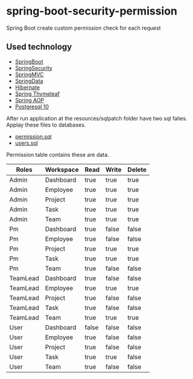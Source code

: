 # spring-boot-security-permission
Spring Boot create custom permission check for each request

## Used technology
* [SpringBoot](https://spring.io/projects/spring-boot)
* [SpringSecurity](https://spring.io/projects/spring-security)
* [SpringMVC](https://docs.spring.io/spring/docs/current/spring-framework-reference/web.html)
* [SpringData](https://spring.io/projects/spring-data)
* [Hibernate](http://hibernate.org/orm/documentation/5.3/)
* [Spring Thymeleaf](https://www.thymeleaf.org/documentation.html)
* [Spring AOP](https://docs.spring.io/spring-framework/docs/current/spring-framework-reference/core.html#aop)
* [Postgresql 10](https://www.postgresql.org/docs/10/static/)

After run application at the resources/sqlpatch folder have two sql falies. Applay these files to databases.

* [permission.sql](https://github.com/Dilsh0d/spring-boot-security-permission/blob/master/src/main/resources/sqlpatch/permission.sql)
* [users.sql](https://github.com/Dilsh0d/spring-boot-security-permission/blob/master/src/main/resources/sqlpatch/users.sql)

Permission table contains these are data.

| Roles  | Workspace | Read | Write | Delete |
| ------ | --------- |------|-------|--------|
| Admin  | Dashboard | true | true | true |
| Admin  | Employee | true | true | true |
| Admin  | Project | true | true | true |
| Admin  | Task | true | true | true |
| Admin  | Team | true | true | true |
| Pm  | Dashboard | true | false | false |
| Pm  | Employee | true | false | false |
| Pm  | Project | true | true | true |
| Pm  | Task | true | true | true |
| Pm  | Team | true | false | false |
| TeamLead | Dashboard | true | false | false |
| TeamLead | Employee | true | true | true |
| TeamLead | Project | true | false | false |
| TeamLead | Task | true | false | false |
| TeamLead | Team | true | true | true |
| User | Dashboard | false | false | false |
| User | Employee | true | false | false |
| User | Project | true | false | false |
| User | Task | true | true | false |
| User | Team | true | false | false |

